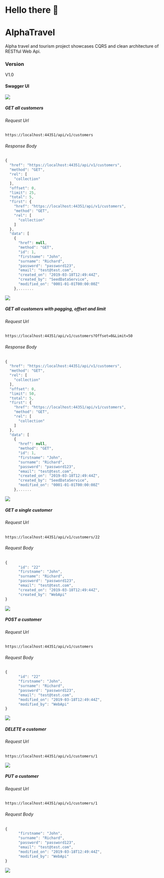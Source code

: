 # Hello there 👋
# AlphaTravel
Alpha travel and tourism project showcases CQRS and clean architecture of RESTful Web Api.

### Version
V1.0

#### Swagger UI
![](Swagger%20UI%20-%20Customer%20Web%20Api.PNG)

##### GET all customers
###### Request Url
` https://localhost:44351/api/v1/customers `
###### Response Body
```javascript
{
  "href": "https://localhost:44351/api/v1/customers",
  "method": "GET",
  "rel": [
    "collection"
  ],
  "offset": 0,
  "limit": 25,
  "total": 5,
  "first": {
    "href": "https://localhost:44351/api/v1/customers",
    "method": "GET",
    "rel": [
      "collection"
    ]
  },
  "data": [
    {
      "href": null,
      "method": "GET",
      "id": 1,
      "firstname": "John",
      "surname": "Richard",
      "password": "password123",
      "email": "test@test.com",
      "created_on": "2019-03-18T12:49:44Z",
      "created_by": "SeedDataService",
      "modified_on": "0001-01-01T00:00:00Z"
    },.......
```
![](Get%20All%20Customers.PNG)

##### GET all customers with pagging, offset and limit
###### Request Url
` https://localhost:44351/api/v1/customers?Offset=0&Limit=50 `
###### Response Body
```javascript
{
  "href": "https://localhost:44351/api/v1/customers",
  "method": "GET",
  "rel": [
    "collection"
  ],
  "offset": 0,
  "limit": 50,
  "total": 5,
  "first": {
    "href": "https://localhost:44351/api/v1/customers",
    "method": "GET",
    "rel": [
      "collection"
    ]
  },
  "data": [
    {
      "href": null,
      "method": "GET",
      "id": 1,
      "firstname": "John",
      "surname": "Richard",
      "password": "password123",
      "email": "test@test.com",
      "created_on": "2019-03-18T12:49:44Z",
      "created_by": "SeedDataService",
      "modified_on": "0001-01-01T00:00:00Z"
    },......
 ```
 ![](Get%20All%20Customers%20with%20pagging%202.PNG)


##### GET a single customer
###### Request Url
`https://localhost:44351/api/v1/customers/22`
###### Request Body
```javascript
{
      "id": "22"
      "firstname": "John",
      "surname": "Richard",
      "password": "password123",
      "email": "test@test.com",
      "created_on": "2019-03-18T12:49:44Z",
      "created_by": "WebApi"
}
```
![](Get%20Customer.png)


##### POST a customer
###### Request Url
`https://localhost:44351/api/v1/customers`
###### Request Body
```javascript
{
      "id": "22"
      "firstname": "John",
      "surname": "Richard",
      "password": "password123",
      "email": "test@test.com",
      "modified_on": "2019-03-18T12:49:44Z",
      "modified_by": "WebApi"
}
```
![](Post%20Customer.png)


##### DELETE a customer
###### Request Url
`https://localhost:44351/api/v1/customers/1`

![](Delete%20Customer.png)


##### PUT a customer
###### Request Url
`https://localhost:44351/api/v1/customers/1`
###### Request Body
```javascript
{
      "firstname": "John",
      "surname": "Richard",
      "password": "password123",
      "email": "test@test.com",
      "modified_on": "2019-03-18T12:49:44Z",
      "modified_by": "WebApi"
}
```
![](Put%20Customer.png)
